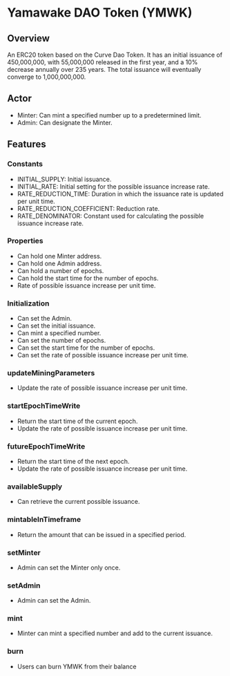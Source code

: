# Yamawake DAO Token (YMWK)

## Overview

An ERC20 token based on the Curve Dao Token. It has an initial issuance of 450,000,000, with 55,000,000 released in the first year, and a 10% decrease annually over 235 years. The total issuance will eventually converge to 1,000,000,000.

## Actor

- Minter: Can mint a specified number up to a predetermined limit.
- Admin: Can designate the Minter.

## Features

### Constants

- INITIAL_SUPPLY: Initial issuance.
- INITIAL_RATE: Initial setting for the possible issuance increase rate.
- RATE_REDUCTION_TIME: Duration in which the issuance rate is updated per unit time.
- RATE_REDUCTION_COEFFICIENT: Reduction rate.
- RATE_DENOMINATOR: Constant used for calculating the possible issuance increase rate.

### Properties

- Can hold one Minter address.
- Can hold one Admin address.
- Can hold a number of epochs.
- Can hold the start time for the number of epochs.
- Rate of possible issuance increase per unit time.

### Initialization

- Can set the Admin.
- Can set the initial issuance.
- Can mint a specified number.
- Can set the number of epochs.
- Can set the start time for the number of epochs.
- Can set the rate of possible issuance increase per unit time.

### updateMiningParameters

- Update the rate of possible issuance increase per unit time.

### startEpochTimeWrite

- Return the start time of the current epoch.
- Update the rate of possible issuance increase per unit time.

### futureEpochTimeWrite

- Return the start time of the next epoch.
- Update the rate of possible issuance increase per unit time.

### availableSupply

- Can retrieve the current possible issuance.

### mintableInTimeframe

- Return the amount that can be issued in a specified period.

### setMinter

- Admin can set the Minter only once.

### setAdmin

- Admin can set the Admin.

### mint

- Minter can mint a specified number and add to the current issuance.

### burn

- Users can burn YMWK from their balance
